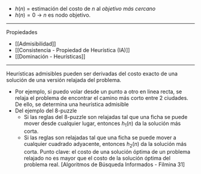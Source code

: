 - $h(n)$ = estimación del costo de $n$ al *objetivo más cercano*
- $h(n)=0$ → $n$ es nodo objetivo.
***
Propiedades
- [[Admisibilidad]]
- [[Consistencia - Propiedad de Heurística (IA)]]
- [[Dominación - Heurísticas]]
***
Heurísticas admisibles pueden ser derivadas del costo exacto de una solución de una versión relajada del problema.
- Por ejemplo, si puedo volar desde un punto a otro en linea recta, se relaja el problema de encontrar el camino más corto entre 2 ciudades. De ello, se determina una heurística admisible
- Del ejemplo del 8-puzzle
	- Si las reglas del 8-puzzle son relajadas tal que una ficha se puede mover desde cualquier lugar, entonces $h_1(n)$ da la solución más corta.
	- Si las reglas son relajadas tal que una ficha se puede mover a cualquier cuadrado adyacente, entonces $h_2(n)$ da la solución más corta.
Punto clave: el costo de una solución óptima de un problema relajado no es mayor que el costo de la solución óptima del problema real.
[Algoritmos de Búsqueda Informados - Filmina 31] 